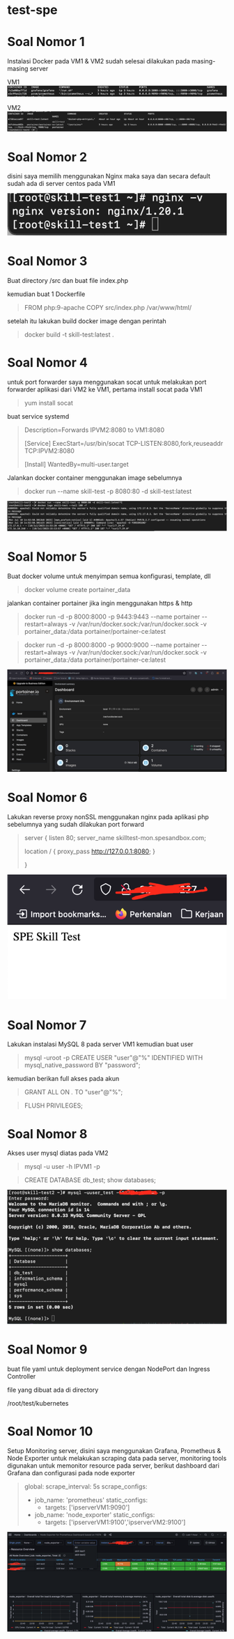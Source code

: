 # test-spe

# Soal Nomor 1

Instalasi Docker pada VM1 & VM2 sudah selesai dilakukan pada masing-masing server

VM1
![Alt text](/image/1.png "a title")

VM2
![Alt text](/image/2.png "a title")


# Soal Nomor 2
disini saya memilih menggunakan Nginx maka saya dan secara default sudah ada di server centos pada VM1

![Alt text](/image/3.png "a title")


# Soal Nomor 3

Buat directory /src dan buat file index.php

> <?php 
> echo "SPE skill Test"
> ?>

kemudian buat 1 Dockerfile

> FROM php:9-apache
> COPY src/index.php /var/www/html/

setelah itu lakukan build docker image dengan perintah

> docker build -t skill-test:latest .


# Soal Nomor 4
untuk port forwarder saya menggunakan socat untuk melakukan port forwarder aplikasi dari VM2 ke VM1, pertama install socat pada VM1

> yum install socat

buat service systemd

>Description=Forwards IPVM2:8080 to VM1:8080
>
>[Service]
>ExecStart=/usr/bin/socat TCP-LISTEN:8080,fork,reuseaddr TCP:IPVM2:8080
>
>[Install]
>WantedBy=multi-user.target


Jalankan docker container menggunakan image sebelumnya

> docker run --name skill-test -p 8080:80 -d skill-test:latest

![Alt text](/image/4.png "a title")

# Soal Nomor 5

Buat docker volume untuk menyimpan semua konfigurasi, template, dll

> docker volume create portainer_data

jalankan container portainer jika ingin menggunakan https & http

> docker run -d -p 8000:8000 -p 9443:9443 --name portainer --restart=always -v /var/run/docker.sock:/var/run/docker.sock -v portainer_data:/data portainer/portainer-ce:latest

> docker run -d -p 8000:8000 -p 9000:9000 --name portainer --restart=always -v /var/run/docker.sock:/var/run/docker.sock -v portainer_data:/data portainer/portainer-ce:latest

![Alt text](/image/5.png "a title")

# Soal Nomor 6

Lakukan reverse proxy nonSSL menggunakan nginx pada aplikasi php sebelumnya yang sudah dilakukan port forward

> server {
>   listen 80;
>   server_name skilltest-mon.spesandbox.com;
>
>
>   location / {
>     proxy_pass http://127.0.0.1:8080;
>  }
>
> }


![Alt text](/image/6.png "a title")

# Soal Nomor 7

Lakukan instalasi MySQL 8 pada server VM1 kemudian buat user

> mysql -uroot -p
> CREATE USER "user"@"%" IDENTIFIED WITH mysql_native_password BY "password";

kemudian berikan full akses pada akun

> GRANT ALL ON *.* TO "user"@"%";

> FLUSH PRIVILEGES;


# Soal Nomor 8

Akses user mysql diatas pada VM2

> mysql -u user -h IPVM1 -p

> CREATE DATABASE db_test;
> show databases;


![Alt text](/image/8.png "a title")

# Soal Nomor 9

buat file yaml untuk deployment service dengan NodePort dan Ingress Controller

file yang dibuat ada di directory

/root/test/kubernetes

# Soal Nomor 10
Setup Monitoring server, disini saya menggunakan Grafana, Prometheus & Node Exporter untuk melakukan scraping data pada server, monitoring tools digunakan untuk memonitor resource pada server, berikut dashboard dari Grafana dan configurasi pada node exporter

>
>global:
>  scrape_interval: 5s
>scrape_configs:
>  - job_name: 'prometheus'
>    static_configs:
>      - targets: ['ipserverVM1:9090']
>  - job_name: 'node_exporter'
>    static_configs:
>      - targets: ['ipserverVM1:9100','ipserverVM2:9100']


![Alt text](/image/9.png "a title")
